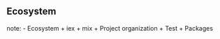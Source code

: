 ##  Ecosystem

note:
        - Ecosystem
        + iex
        + mix
        + Project organization
        + Test
        + Packages
